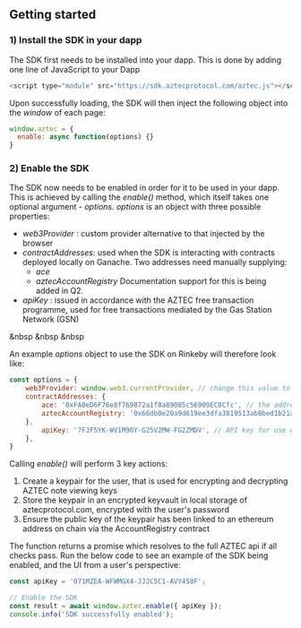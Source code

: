 ## Getting started

### 1) Install the SDK in your dapp
The SDK first needs to be installed into your dapp. This is done by adding one line of JavaScript to your Dapp

```js static
<script type="module" src="https://sdk.aztecprotocol.com/aztec.js"></script>
```

Upon successfully loading, the SDK will then inject the following object into the _window_ of each page:

```js static
window.aztec = {
  enable: async function(options) {}
}
```

### 2) Enable the SDK
The SDK now needs to be enabled in order for it to be used in your dapp. This is achieved by calling the _enable()_ method, which itself takes one optional argument - _options_. _options_ is an object with three possible properties:
- _web3Provider_ : custom provider alternative to that injected by the browser
- _contractAddresses_: used when the SDK is interacting with contracts deployed locally on Ganache. Two addresses need manually supplying: 
  - _ace_
  - _aztecAccountRegistry_
  Documentation support for this is being added in Q2.
- _apiKey_ : issued in accordance with the AZTEC free transaction programme, used for free transactions mediated by the Gas Station Network (GSN)

&nbsp 
&nbsp 
&nbsp 

An example _options_ object to use the SDK on Rinkeby will therefore look like:
```js static
const options = {
    web3Provider: window.web3.currentProvider, // change this value to use a different web3 provider
    contractAddresses: {
        ace: '0xFA8eD6F76e8f769872a1f8a89085c56909EC8Cfc', // the address of the ace contract on the local network
        aztecAccountRegistry: '0x66db0e20a9d619ee3dfa3819513ab8bed1b21a87' // the address of the aztec account registry contract on the local network.    
    },
        apiKey: '7FJF5YK-WV1M90Y-G25V2MW-FG2ZMDV', // API key for use with GSN for free txs.
    },
}
```

Calling _enable()_ will perform 3 key actions:

1. Create a keypair for the user, that is used for encrypting and decrypting AZTEC note viewing keys
2. Store the keypair in an encrypted keyvault in local storage of aztecprotocol.com, encrypted with the user's password
3. Ensure the public key of the keypair has been linked to an ethereum address on chain via the AccountRegistry contract

The function returns a promise which resolves to the full AZTEC api if all checks pass. Run the below code to see an example of the SDK being enabled, and the UI from a user's perspective:

```js
const apiKey = '071MZEA-WFWMGX4-JJ2C5C1-AVY458F';

// Enable the SDK
const result = await window.aztec.enable({ apiKey });
console.info('SDK successfully enabled');
```
